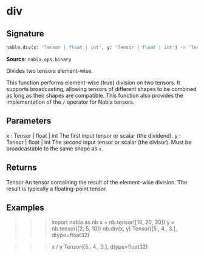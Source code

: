 # div

## Signature

```python
nabla.div(x: 'Tensor | float | int', y: 'Tensor | float | int') -> 'Tensor'
```

**Source**: `nabla.ops.binary`

Divides two tensors element-wise.

This function performs element-wise (true) division on two tensors. It
supports broadcasting, allowing tensors of different shapes to be combined
as long as their shapes are compatible. This function also provides the
implementation of the `/` operator for Nabla tensors.

Parameters
----------
x : Tensor | float | int
    The first input tensor or scalar (the dividend).
y : Tensor | float | int
    The second input tensor or scalar (the divisor). Must be broadcastable
    to the same shape as `x`.

Returns
-------
Tensor
    An tensor containing the result of the element-wise division. The
    result is typically a floating-point tensor.

Examples
--------
>>> import nabla as nb
>>> x = nb.tensor([10, 20, 30])
>>> y = nb.tensor([2, 5, 10])
>>> nb.div(x, y)
Tensor([5., 4., 3.], dtype=float32)

>>> x / y
Tensor([5., 4., 3.], dtype=float32)

